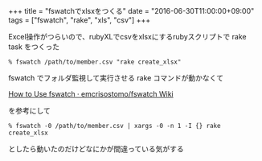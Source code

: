 +++
title = "fswatchでxlsxをつくる"
date = "2016-06-30T11:00:00+09:00"
tags = ["fswatch", "rake", "xls", "csv"]
+++

Excel操作がつらいので、rubyXLでcsvをxlsxにするrubyスクリプトで rake task をつくった

    % fswatch /path/to/member.csv "rake create_xlsx"

fswatch でフォルダ監視して実行させる rake コマンドが動かなくて



[How to Use fswatch · emcrisostomo/fswatch Wiki](https://github.com/emcrisostomo/fswatch/wiki/How-to-Use-fswatch#piping-fswatch-output-to-another-process)

を参考にして

    % fswatch -0 /path/to/member.csv | xargs -0 -n 1 -I {} rake create_xlsx

としたら動いたのだけどなにかが間違っている気がする


